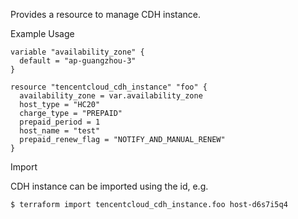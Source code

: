 Provides a resource to manage CDH instance.

Example Usage

```hcl
variable "availability_zone" {
  default = "ap-guangzhou-3"
}

resource "tencentcloud_cdh_instance" "foo" {
  availability_zone = var.availability_zone
  host_type = "HC20"
  charge_type = "PREPAID"
  prepaid_period = 1
  host_name = "test"
  prepaid_renew_flag = "NOTIFY_AND_MANUAL_RENEW"
}
```

Import

CDH instance can be imported using the id, e.g.

```
$ terraform import tencentcloud_cdh_instance.foo host-d6s7i5q4
```